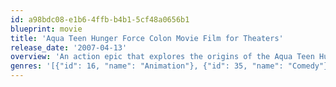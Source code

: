 ```yaml
---
id: a98bdc08-e1b6-4ffb-b4b1-5cf48a0656b1
blueprint: movie
title: 'Aqua Teen Hunger Force Colon Movie Film for Theaters'
release_date: '2007-04-13'
overview: 'An action epic that explores the origins of the Aqua Teen Hunger Force (better known as Master Shake, Frylock, and Meatwad,) who somehow become pitted in a battle over an immortal piece of exercise equipment.'
genres: '[{"id": 16, "name": "Animation"}, {"id": 35, "name": "Comedy"}]'
---
```

